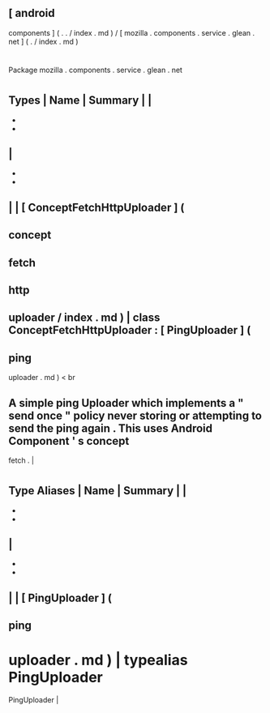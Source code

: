 [
android
-
components
]
(
.
.
/
index
.
md
)
/
[
mozilla
.
components
.
service
.
glean
.
net
]
(
.
/
index
.
md
)
#
#
Package
mozilla
.
components
.
service
.
glean
.
net
#
#
#
Types
|
Name
|
Summary
|
|
-
-
-
|
-
-
-
|
|
[
ConceptFetchHttpUploader
]
(
-
concept
-
fetch
-
http
-
uploader
/
index
.
md
)
|
class
ConceptFetchHttpUploader
:
[
PingUploader
]
(
-
ping
-
uploader
.
md
)
<
br
>
A
simple
ping
Uploader
which
implements
a
"
send
once
"
policy
never
storing
or
attempting
to
send
the
ping
again
.
This
uses
Android
Component
'
s
concept
-
fetch
.
|
#
#
#
Type
Aliases
|
Name
|
Summary
|
|
-
-
-
|
-
-
-
|
|
[
PingUploader
]
(
-
ping
-
uploader
.
md
)
|
typealias
PingUploader
=
PingUploader
|
